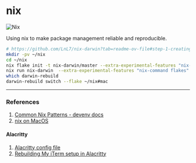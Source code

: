 # nix
![Nix](https://img.shields.io/badge/nix-text?style=for-the-badge&logo=nixos&label=built%20with)

Using nix to make package management reliable and reproducible.

```bash
# https://github.com/LnL7/nix-darwin?tab=readme-ov-file#step-1-creating-flakenix
mkdir -pv ~/nix
cd ~/nix
nix flake init -t nix-darwin/master --extra-experimental-features "nix-command flakes"
nix run nix-darwin  --extra-experimental-features "nix-command flakes" -- switch --flake ~/nix#mac
which darwin-rebuild
darwin-rebuild switch --flake ~/nix#mac
```

---

### References
1. [Common Nix Patterns - devenv docs](https://devenv.sh/common-patterns/#escape-nix-curly-braces-inside-shell-scripts)
2. [nix on MacOS](https://nixcademy.com/de/posts/nix-on-macos/)

#### Alacritty
1. [Alacritty config file](https://geekbb.xlog.page/Alacritty)
2. [Rebuilding My iTerm setup in Alacritty](https://www.danielcorin.com/til/alacritty/rebuilding-my-iterm-setup-in-alacritty/)

